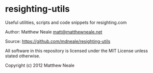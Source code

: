 resighting-utils
================

Useful utilities, scripts and code snippets for resighting.com

Author: Matthew Neale matt@matthewneale.net

Source: https://github.com/mdneale/resighting-utils

All software in this repository is licensed under the MIT License unless
stated otherwise.

Copyright (c) 2012 Matthew Neale
